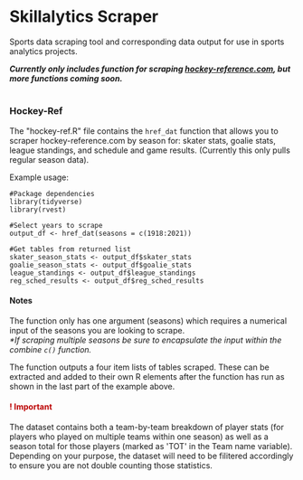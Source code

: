 # Skillalytics Scraper
Sports data scraping tool and corresponding data output for use in sports analytics projects.

<b><i>Currently only includes function for scraping <a href="https://www.hockey-reference.com/">hockey-reference.com</a>, but more functions coming soon.</i></b>

# 

<h3>Hockey-Ref</h3>
<p>The "hockey-ref.R" file contains the <code>href_dat</code> function that allows you to scraper hockey-reference.com by season for: skater stats, goalie stats, league standings, and schedule and game results. (Currently this only pulls regular season data).</p>

<p>Example usage:</p>

```
#Package dependencies
library(tidyverse)
library(rvest)

#Select years to scrape
output_df <- href_dat(seasons = c(1918:2021))

#Get tables from returned list
skater_season_stats <- output_df$skater_stats
goalie_season_stats <- output_df$goalie_stats
league_standings <- output_df$league_standings
reg_sched_results <- output_df$reg_sched_results
```

<h4>Notes</h4>
<p>The function only has one argument (seasons) which requires a numerical input of the seasons you are looking to scrape.
<br><i>*If scraping multiple seasons be sure to encapsulate the input within the combine <code>c()</code> function.</i></p>
<p>The function outputs a four item lists of tables scraped. These can be extracted and added to their own R elements after the function has run as shown in the last part of the example above.</p>

<h4 style="color:#bb0000;">! Important</h4>
<p>The dataset contains both a team-by-team breakdown of player stats (for players who played on multiple teams within one season) as well as a season total for those players (marked as 'TOT' in the Team name variable). Depending on your purpose, the dataset will need to be filitered accordingly to ensure you are not double counting those statistics.</p>
